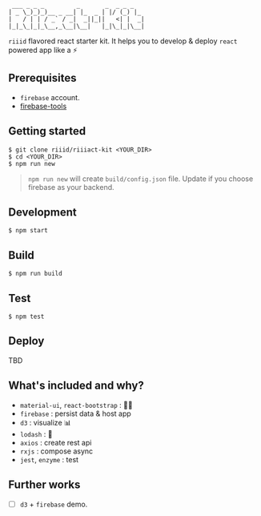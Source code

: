 ```
 ___ _ _ _         _       _  _ _ _
| _ \_)_)_)__ _ __| |_  _ | |/ (_) |_
|   / | | / _` / _|  _||_||   <| |  _|
|_|_\_|_|_\__,_\__|\__|   |_|\_|_|\__|
```

`riiid` flavored react starter kit. It helps you to develop & deploy `react` powered app like a :zap:

## Prerequisites

* `firebase` account.
* [firebase-tools](https://github.com/firebase/firebase-tools)

## Getting started

```
$ git clone riiid/riiiact-kit <YOUR_DIR>
$ cd <YOUR_DIR>
$ npm run new
```

> `npm run new` will create `build/config.json` file. Update if you choose firebase as your backend.

## Development

```
$ npm start
```

## Build

```
$ npm run build
```

## Test

```
$ npm test
```

## Deploy

TBD

## What's included and why?

* `material-ui`, `react-bootstrap` : :dress::lipstick:
* `firebase` : persist data & host app
* `d3` : visualize :bar_chart:
* `lodash` : :wrench:
* `axios` : create rest api
* `rxjs` : compose async
* `jest`, `enzyme` : test

## Further works

 - [ ] `d3` + `firebase` demo.
